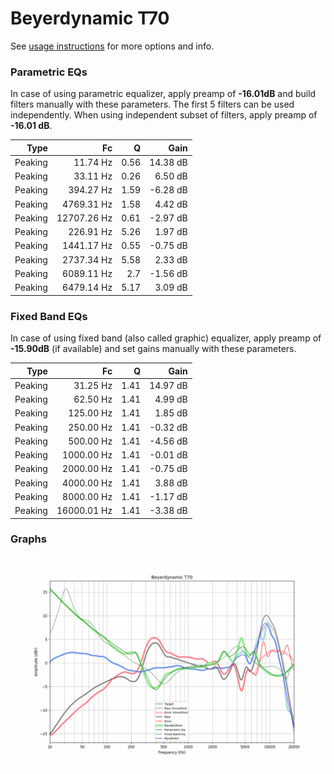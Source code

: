 # Beyerdynamic T70
See [usage instructions](https://github.com/jaakkopasanen/AutoEq#usage) for more options and info.

### Parametric EQs
In case of using parametric equalizer, apply preamp of **-16.01dB** and build filters manually
with these parameters. The first 5 filters can be used independently.
When using independent subset of filters, apply preamp of **-16.01 dB**.

| Type    | Fc          |    Q | Gain     |
|--------:|------------:|-----:|---------:|
| Peaking | 11.74 Hz    | 0.56 | 14.38 dB |
| Peaking | 33.11 Hz    | 0.26 | 6.50 dB  |
| Peaking | 394.27 Hz   | 1.59 | -6.28 dB |
| Peaking | 4769.31 Hz  | 1.58 | 4.42 dB  |
| Peaking | 12707.26 Hz | 0.61 | -2.97 dB |
| Peaking | 226.91 Hz   | 5.26 | 1.97 dB  |
| Peaking | 1441.17 Hz  | 0.55 | -0.75 dB |
| Peaking | 2737.34 Hz  | 5.58 | 2.33 dB  |
| Peaking | 6089.11 Hz  | 2.7  | -1.56 dB |
| Peaking | 6479.14 Hz  | 5.17 | 3.09 dB  |

### Fixed Band EQs
In case of using fixed band (also called graphic) equalizer, apply preamp of **-15.90dB**
(if available) and set gains manually with these parameters.

| Type    | Fc          |    Q | Gain     |
|--------:|------------:|-----:|---------:|
| Peaking | 31.25 Hz    | 1.41 | 14.97 dB |
| Peaking | 62.50 Hz    | 1.41 | 4.99 dB  |
| Peaking | 125.00 Hz   | 1.41 | 1.85 dB  |
| Peaking | 250.00 Hz   | 1.41 | -0.32 dB |
| Peaking | 500.00 Hz   | 1.41 | -4.56 dB |
| Peaking | 1000.00 Hz  | 1.41 | -0.01 dB |
| Peaking | 2000.00 Hz  | 1.41 | -0.75 dB |
| Peaking | 4000.00 Hz  | 1.41 | 3.88 dB  |
| Peaking | 8000.00 Hz  | 1.41 | -1.17 dB |
| Peaking | 16000.01 Hz | 1.41 | -3.38 dB |

### Graphs
![](./Beyerdynamic%20T70.png)